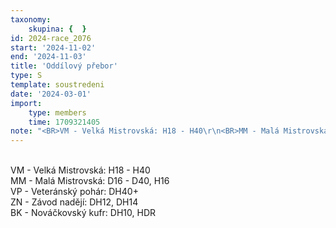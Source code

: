 ```yaml
---
taxonomy:
    skupina: {  }
id: 2024-race_2076
start: '2024-11-02'
end: '2024-11-03'
title: 'Oddílový přebor'
type: S
template: soustredeni
date: '2024-03-01'
import:
    type: members
    time: 1709321405
note: "<BR>VM - Velká Mistrovská: H18 - H40\r\n<BR>MM - Malá Mistrovská: D16 - D40, H16\r\n<BR>VP - Veteránský pohár: DH40+\r\n<BR>ZN - Závod nadějí: DH12, DH14\r\n<BR>BK - Nováčkovský kufr: DH10, HDR"
---
```


<BR>VM - Velká Mistrovská: H18 - H40
<BR>MM - Malá Mistrovská: D16 - D40, H16
<BR>VP - Veteránský pohár: DH40+
<BR>ZN - Závod nadějí: DH12, DH14
<BR>BK - Nováčkovský kufr: DH10, HDR
